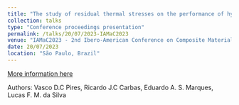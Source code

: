 ```yaml
---
title: "The study of residual thermal stresses on the performance of hybrid composite single lap joint"
collection: talks
type: "Conference proceedings presentation"
permalink: /talks/20/07/2023-IAMaC2023
venue: "IAMaC2023 - 2nd Ibero-American Conference on Composite Materials"
date: 20/07/2023
location: "São Paulo, Brazil"
---
```


[More information here](https://iamac.eesc.usp.br/)

Authors: Vasco D.C Pires, Ricardo J.C Carbas, Eduardo A. S. Marques, Lucas F. M. da Silva 
